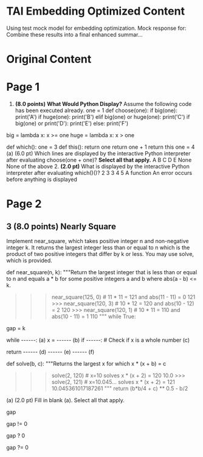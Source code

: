 # TAI Embedding Optimized Content

Using test mock model for embedding optimization. Mock response for: Combine these results into a final enhanced summar...

# Original Content

# Page 1

1. **(8.0 points)** **What Would Python Display?** Assume the following code has been executed already. one = 1 def choose(one):  if big(one):  print('A')  if huge(one):  print('B')  elif big(one) or huge(one):  print('C')  if big(one) or print('D'):  print('E')  else:  print('F')

 big = lambda x: x >= one  huge = lambda x: x > one

 def which():  one = 3  def this():  return one  return one + 1  return this  one = 4 (a) (6.0 pt) Which lines are displayed by the interactive Python interpreter after evaluating choose(one + one)? **Select all that apply.**  A   B   C   D   E   None  None of the above
2. **(2.0 pt)** What is displayed by the interactive Python interpreter after evaluating which()()? 2 3 3 4 5  A function   An error occurs before anything is displayed 

# Page 2



## 3 (8.0 points) Nearly Square

Implement near_square, which takes positive integer n and non-negative integer k. It returns the largest integer less than or equal to n which is the product of two positive integers that differ by k or less. You may use solve, which is provided.

def near_square(n, k):  """Return the largest integer that is less than or equal to n and  equals a * b for some positive integers a and b where abs(a - b) <= k.

 >>> near_square(125, 0) # 11 * 11 = 121 and abs(11 - 11) = 0  121  >>> near_square(120, 3) # 10 * 12 = 120 and abs(10 - 12) = 2  120  >>> near_square(120, 1) # 10 * 11 = 110 and abs(10 - 11) = 1  110  """  while True:

 gap = k

 while ------:  (a)  x = ------  (b)  if ------: # Check if x is a whole number  (c)

 return ------  (d)  ------  (e)  ------  (f)

 def solve(b, c):  """Returns the largest x for which x * (x + b) = c

 >>> solve(2, 120) # x=10 solves x * (x + 2) = 120  10.0  >>> solve(2, 121) # x=10.045... solves x * (x + 2) = 121  10.045361017187261  """  return (b*b/4 + c) ** 0.5 - b/2

 (a) (2.0 pt) Fill in blank (a). Select all that apply.

 gap

 gap != 0

 gap ? 0

 gap ?= 0